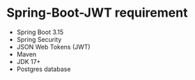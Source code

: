 # Spring-Boot-JWT requirement
- Spring Boot 3.15
- Spring Security
- JSON Web Tokens (JWT)
- Maven
- JDK 17+
- Postgres database